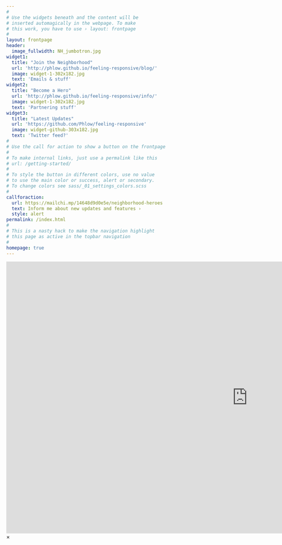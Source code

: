 ```yaml
---
#
# Use the widgets beneath and the content will be
# inserted automagically in the webpage. To make
# this work, you have to use › layout: frontpage
#
layout: frontpage
header:
  image_fullwidth: NH_jumbotron.jpg
widget1:
  title: "Join the Neighborhood"
  url: 'http://phlow.github.io/feeling-responsive/blog/'
  image: widget-1-302x182.jpg
  text: 'Emails & stuff'
widget2:
  title: "Become a Hero"
  url: 'http://phlow.github.io/feeling-responsive/info/'
  image: widget-1-302x182.jpg
  text: 'Partnering stuff'
widget3:
  title: "Latest Updates"
  url: 'https://github.com/Phlow/feeling-responsive'
  image: widget-github-303x182.jpg
  text: 'Twitter feed?'
#
# Use the call for action to show a button on the frontpage
#
# To make internal links, just use a permalink like this
# url: /getting-started/
#
# To style the button in different colors, use no value
# to use the main color or success, alert or secondary.
# To change colors see sass/_01_settings_colors.scss
#
callforaction:
  url: https://mailchi.mp/14648d9d0e5e/neighborhood-heroes
  text: Inform me about new updates and features ›
  style: alert
permalink: /index.html
#
# This is a nasty hack to make the navigation highlight
# this page as active in the topbar navigation
#
homepage: true
---
```


<div id="videoModal" class="reveal-modal large" data-reveal="">
  <div class="flex-video widescreen vimeo" style="display: block;">
    <iframe width="1280" height="720" src="https://www.youtube.com/embed/3b5zCFSmVvU" frameborder="0" allowfullscreen></iframe>
  </div>
  <a class="close-reveal-modal">&#215;</a>
</div>
